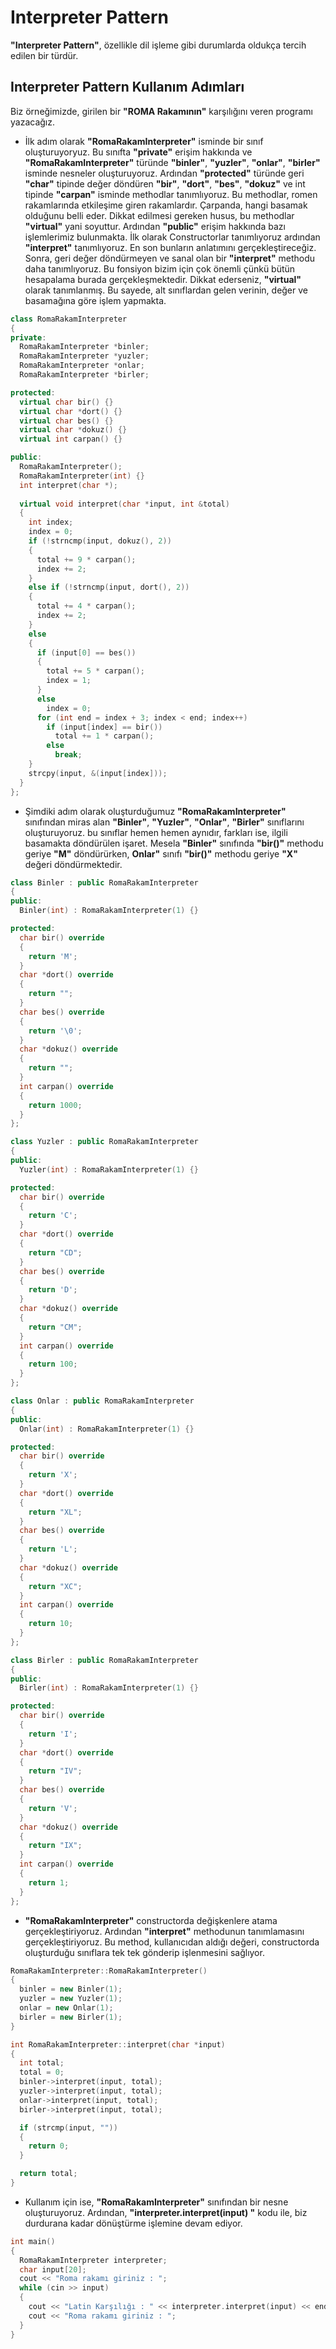 # Interpreter Pattern

**"Interpreter Pattern"**, özellikle dil işleme gibi durumlarda oldukça tercih edilen bir türdür. 

## Interpreter Pattern Kullanım Adımları

Biz örneğimizde, girilen bir **"ROMA Rakamının"** karşılığını veren programı yazacağız.

* İlk adım olarak **"RomaRakamInterpreter"** isminde bir sınıf oluşturuyoryuz. Bu sınıfta **"private"** erişim hakkında ve **"RomaRakamInterpreter"** türünde  **"binler"**, **"yuzler"**, **"onlar"**, **"birler"** isminde nesneler oluşturuyoruz. Ardından **"protected"** türünde geri **"char"** tipinde değer döndüren **"bir"**, **"dort"**, **"bes"**, **"dokuz"** ve int tipinde **"carpan"** isminde methodlar tanımlıyoruz. Bu methodlar, romen rakamlarında etkileşime giren rakamlardır. Çarpanda, hangi basamak olduğunu belli eder. Dikkat edilmesi gereken husus, bu methodlar **"virtual"** yani soyuttur. Ardından  **"public"** erişim hakkında bazı işlemlerimiz bulunmakta. İlk olarak Constructorlar tanımlıyoruz ardından **"interpret"** tanımlıyoruz. En son bunların anlatımını gerçekleştireceğiz. Sonra, geri değer döndürmeyen ve sanal olan bir **"interpret"** methodu daha tanımlıyoruz.  Bu fonsiyon bizim için çok önemli çünkü bütün hesapalama burada gerçekleşmektedir. Dikkat ederseniz, **"virtual"** olarak tanımlanmış. Bu sayede, alt sınıflardan gelen verinin,  değer ve basamağına göre işlem yapmakta.

```cpp
class RomaRakamInterpreter
{
private:
  RomaRakamInterpreter *binler;
  RomaRakamInterpreter *yuzler;
  RomaRakamInterpreter *onlar;
  RomaRakamInterpreter *birler;

protected:
  virtual char bir() {}
  virtual char *dort() {}
  virtual char bes() {}
  virtual char *dokuz() {}
  virtual int carpan() {}

public:
  RomaRakamInterpreter();
  RomaRakamInterpreter(int) {}
  int interpret(char *);
  
  virtual void interpret(char *input, int &total)
  {
    int index;
    index = 0;
    if (!strncmp(input, dokuz(), 2))
    {
      total += 9 * carpan();
      index += 2;
    }
    else if (!strncmp(input, dort(), 2))
    {
      total += 4 * carpan();
      index += 2;
    }
    else
    {
      if (input[0] == bes())
      {
        total += 5 * carpan();
        index = 1;
      }
      else
        index = 0;
      for (int end = index + 3; index < end; index++)
        if (input[index] == bir())
          total += 1 * carpan();
        else
          break;
    }
    strcpy(input, &(input[index]));
  }
};
```

* Şimdiki adım olarak oluşturduğumuz **"RomaRakamInterpreter"** sınıfından miras alan **"Binler"**, **"Yuzler"**, **"Onlar"**, **"Birler"** sınıflarını oluşturuyoruz. bu sınıflar hemen hemen aynıdır, farkları ise, ilgili basamakta döndürülen işaret. Mesela **"Binler"** sınıfında **"bir()"** methodu geriye **"M"** döndürürken, **Onlar"** sınıfı **"bir()"** methodu geriye **"X"** değeri döndürmektedir.  

```cpp
class Binler : public RomaRakamInterpreter
{
public:
  Binler(int) : RomaRakamInterpreter(1) {}

protected:
  char bir() override
  {
    return 'M';
  }
  char *dort() override
  {
    return "";
  }
  char bes() override
  {
    return '\0';
  }
  char *dokuz() override
  {
    return "";
  }
  int carpan() override
  {
    return 1000;
  }
};

class Yuzler : public RomaRakamInterpreter
{
public:
  Yuzler(int) : RomaRakamInterpreter(1) {}

protected:
  char bir() override
  {
    return 'C';
  }
  char *dort() override
  {
    return "CD";
  }
  char bes() override
  {
    return 'D';
  }
  char *dokuz() override
  {
    return "CM";
  }
  int carpan() override
  {
    return 100;
  }
};

class Onlar : public RomaRakamInterpreter
{
public:
  Onlar(int) : RomaRakamInterpreter(1) {}

protected:
  char bir() override
  {
    return 'X';
  }
  char *dort() override
  {
    return "XL";
  }
  char bes() override
  {
    return 'L';
  }
  char *dokuz() override
  {
    return "XC";
  }
  int carpan() override
  {
    return 10;
  }
};

class Birler : public RomaRakamInterpreter
{
public:
  Birler(int) : RomaRakamInterpreter(1) {}

protected:
  char bir() override
  {
    return 'I';
  }
  char *dort() override
  {
    return "IV";
  }
  char bes() override
  {
    return 'V';
  }
  char *dokuz() override
  {
    return "IX";
  }
  int carpan() override
  {
    return 1;
  }
};
```

* **"RomaRakamInterpreter"** constructorda değişkenlere atama gerçekleştiriyoruz. Ardından **"interpret"** methodunun tanımlamasını gerçekleştiriyoruz. Bu method, kullanıcıdan aldığı değeri, constructorda oluşturduğu sınıflara tek tek gönderip işlenmesini sağlıyor.

```cpp
RomaRakamInterpreter::RomaRakamInterpreter()
{
  binler = new Binler(1);
  yuzler = new Yuzler(1);
  onlar = new Onlar(1);
  birler = new Birler(1);
}

int RomaRakamInterpreter::interpret(char *input)
{
  int total;
  total = 0;
  binler->interpret(input, total);
  yuzler->interpret(input, total);
  onlar->interpret(input, total);
  birler->interpret(input, total);

  if (strcmp(input, ""))
  {
    return 0;
  }

  return total;
}
```

* Kullanım için ise, **"RomaRakamInterpreter"** sınıfından bir nesne oluşturuyoruz. Ardından, **"interpreter.interpret(input) "** kodu ile, biz durdurana kadar dönüştürme işlemine devam ediyor. 

```cpp
int main()
{
  RomaRakamInterpreter interpreter;
  char input[20];
  cout << "Roma rakamı giriniz : ";
  while (cin >> input)
  {
    cout << "Latin Karşılığı : " << interpreter.interpret(input) << endl;
    cout << "Roma rakamı giriniz : ";
  }
}
```